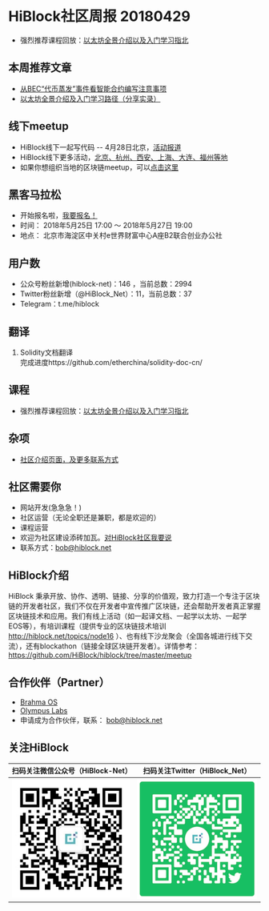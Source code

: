 # HiBlock社区周报 20180429  

- 强烈推荐课程回放：[以太坊全景介绍以及入门学习指北](https://mp.weixin.qq.com/s/j1ynv1MJ0yTBRD6n4Vg-Yg)  

## 本周推荐文章
- [从BEC“代币蒸发”事件看智能合约编写注意事项](https://mp.weixin.qq.com/s/Xz67HpUwPSdLGbmrsTBMgg)  
- [以太坊全景介绍及入门学习路径（分享实录）](https://mp.weixin.qq.com/s/oK1wKbaGSyRZPX-GAqxLjA)  

## 线下meetup
- HiBlock线下一起写代码 -- 4月28日北京，[活动报道](https://github.com/etherchina/ethereum/blob/develop/petstore-truffle.md)
- HiBlock线下更多活动，[北京、杭州、西安、上海、大连、福州等地](https://github.com/HiBlock/hiblock/tree/master/meetup)    
- 如果你想组织当地的区块链meetup，可以[点击这里](https://github.com/HiBlock/hiblock/blob/master/hiblock-china.md)  

## 黑客马拉松
- 开始报名啦，[我要报名！](http://www.huodongxing.com/event/8437298651700)
- 时间： 2018年5月25日 17:00 ～ 2018年5月27日 19:00
- 地点： 北京市海淀区中关村e世界财富中心A座B2联合创业办公社

## 用户数  
- 公众号粉丝新增(hiblock-net)：146 ，当前总数：2994
- Twitter粉丝新增（@HiBlock_Net）：11，当前总数：37
- Telegram：t.me/hiblock

## 翻译  
1. Solidity文档翻译  
	完成进度https://github.com/etherchina/solidity-doc-cn/     

## 课程
- 强烈推荐课程回放：[以太坊全景介绍以及入门学习指北](https://mp.weixin.qq.com/s/j1ynv1MJ0yTBRD6n4Vg-Yg)  

## 杂项
- [社区介绍页面，及更多联系方式](https://hiblock.net/wiki/about)  

## 社区需要你  
- 网站开发(急急急！)  
- 社区运营（无论全职还是兼职，都是欢迎的）  
- 课程运营  
- 欢迎为社区建设添砖加瓦。[对HiBlock社区我要说](https://github.com/HiBlock/hiblock/issues/new)  
- 联系方式：bob@hiblock.net  

## HiBlock介绍
HiBlock 秉承开放、协作、透明、链接、分享的价值观，致力打造一个专注于区块链的开发者社区，我们不仅在开发者中宣传推广区块链，还会帮助开发者真正掌握区块链技术和应用。我们有线上活动（如一起译文档、一起学以太坊、一起学EOS等），有培训课程（提供专业的区块链技术培训 http://hiblock.net/topics/node16 ）、也有线下沙龙聚会（全国各城进行线下交流），还有blockathon（链接全球区块链开发者）。详情参考：https://github.com/HiBlock/hiblock/tree/master/meetup 

## 合作伙伴（Partner）
- [Brahma OS](https://www.brahmaos.io/)  
- [Olympus Labs](https://olympuslabs.io/)  
- 申请成为合作伙伴，联系： bob@hiblock.net

## 关注HiBlock

扫码关注微信公众号（HiBlock-Net）    |  扫码关注Twitter（HiBlock_Net）  
-------------------------       |----------------
![](../images/HiBlock-wechat-account.jpeg)  |  ![](../images/twitter-qr-code.png)



